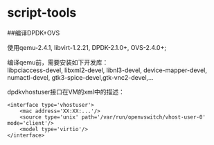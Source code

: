 # script-tools

##编译DPDK+OVS

使用qemu-2.4.1, libvirt-1.2.21, DPDK-2.1.0+, OVS-2.4.0+;

编译qemu前，需要安装如下开发库：  
libpciaccess-devel, libxml2-devel, libnl3-devel, device-mapper-devel, numactl-devel, gtk3-spice-devel,gtk-vnc2-devel,...

dpdkvhostuser接口在VM的xml中的描述：  
```
<interface type='vhostuser'>
	<mac address='XX:XX:...'/>
	<source type='unix' path='/var/run/openvswitch/vhost-user-0' mode='client'/>
	<model type='virtio'/>
</interface>
```
